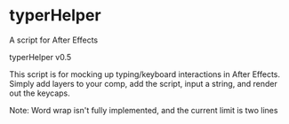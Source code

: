 # typerHelper
A script for After Effects

typerHelper v0.5

This script is for mocking up typing/keyboard interactions in After Effects. Simply add layers to your comp, add the script, input a string, and render out the keycaps.

Note: Word wrap isn't fully implemented, and the current limit is two lines
